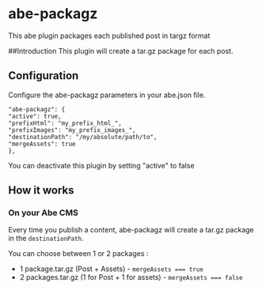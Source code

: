 # abe-packagz
This abe plugin packages each published post in targz format

##Introduction
This plugin will create a tar.gz package for each post.

## Configuration
Configure the abe-packagz parameters in your abe.json file.

```
"abe-packagz": {
"active": true,
"prefixHtml": "my_prefix_html_",
"prefixImages": "my_prefix_images_",
"destinationPath": "/my/absolute/path/to",
"mergeAssets": true
},
```
You can deactivate this plugin by setting "active" to false
## How it works

### On your Abe CMS
Every time you publish a content, abe-packagz will create a tar.gz package in the ```destinationPath```.

You can choose between 1 or 2 packages :

- 1 package.tar.gz (Post + Assets) - ```mergeAssets === true```
- 2 packages.tar.gz (1 for Post + 1 for assets) - ```mergeAssets === false```

